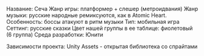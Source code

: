 Название: Сеча
Жанр игры: платформер + слешер (метроидвания)
Жанр музыки: русские народные ремиксуются, как в Atomic Heart.
Особенность: боссы атакуют в ритм музыки
Тип: мобильная игра
Сеттинг: русские сказки
Цвет нашей группы в ее таблице: фиолетовый (6 группа)
Среда разработки: Юнити

Зависимости проекта: Unity Assets - открытая библиотека со спрайтами
